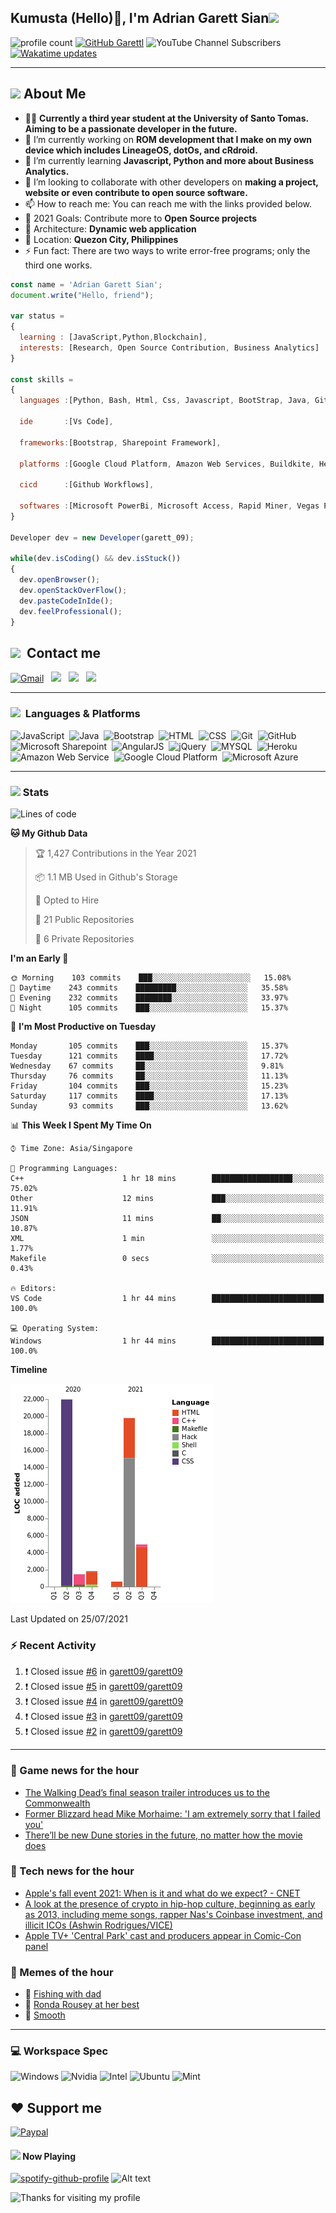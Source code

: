 <h2> Kumusta (Hello)🙏, I'm Adrian Garett Sian<img src="https://media.giphy.com/media/12oufCB0MyZ1Go/giphy.gif" width="50"></h2>

![profile count](https://komarev.com/ghpvc/?username=garett09&color=red)
[![GitHub Garettl](https://img.shields.io/github/followers/garett09?label=follow&style=social)](https://github.com/garett09)
![YouTube Channel Subscribers](https://img.shields.io/youtube/channel/subscribers/UChAoCAh1jVTaMz0Sc61X5Xw?style=social)
[![Wakatime updates](https://github.com/garett09/garett09/actions/workflows/update-commits.yml/badge.svg?branch=main)](https://github.com/garett09/garett09/actions/workflows/update-commits.yml)

---

## <img src="https://media.giphy.com/media/fTsZNbPQxJWtor2LXE/giphy.gif"  width="30">&nbsp;About Me
-   👩‍💻  **Currently a third year student at the University of Santo Tomas. Aiming to be a passionate developer in the future.**
-   🔭  I’m currently working on  **ROM development that I make on my own device which includes LineageOS, dotOs, and cRdroid.**
-   🌱  I’m currently learning **Javascript, Python and more about Business Analytics.**
-   👯  I’m looking to collaborate with other developers on **making a project, website or even contribute to open source software.**
-   📫  How to reach me: You can reach me with the links provided below. 
-   🥅  2021 Goals: Contribute more to **Open Source projects**
-   👷  Architecture: **Dynamic web application**
-   📍   Location: **Quezon City, Philippines** 
-   ⚡  Fun fact: There are two ways to write error-free programs; only the third one works.

```javascript
const name = 'Adrian Garett Sian';
document.write("Hello, friend");

var status = 
{ 
  learning : [JavaScript,Python,Blockchain],
  interests: [Research, Open Source Contribution, Business Analytics]
}

const skills = 
{
  languages :[Python, Bash, Html, Css, Javascript, BootStrap, Java, Git, Markdown, AngularJs, AccessSQL, MySQL],
  
  ide       :[Vs Code],
  
  frameworks:[Bootstrap, Sharepoint Framework],
  
  platforms :[Google Cloud Platform, Amazon Web Services, Buildkite, Heroku, Microsoft Sharepoint],
  
  cicd      :[Github Workflows],

  softwares :[Microsoft PowerBi, Microsoft Access, Rapid Miner, Vegas Pro]
}

Developer dev = new Developer(garett_09);

while(dev.isCoding() && dev.isStuck())  
{
  dev.openBrowser();
  dev.openStackOverFlow();
  dev.pasteCodeInIde();
  dev.feelProfessional();
}
```

## <img src="https://media.giphy.com/media/c5vDr1rkcbcrBwG9SX/giphy.gif" width="30">&nbsp; Contact me

<a href="mailto:adriansian@gmail.com"><img alt="Gmail" src="https://img.shields.io/badge/Gmail-D14836?style=for-the-badge&logo=gmail&logoColor=white" /></a> &nbsp;
<a href="https://instagram.com/adriansian"><img src="https://img.shields.io/badge/@adriansian_-E4405F?style=for-the-badge&logo=instagram&logoColor=white"/></a> &nbsp;
<a href="https://t.me/garett_09"><img src="https://img.shields.io/badge/@garett_09_-2CA5E0?style=for-the-badge&logo=telegram&logoColor=white"/></a> &nbsp;
<a href="https://www.linkedin.com/in/adrian-garett-sian-766775159/"><img src="https://img.shields.io/badge/-Adrian%20Garett%20Sian-blue?style=flat-square&logo=Linkedin&logoColor=white&link=https://www.linkedin.com/in/adrian-garett-sian-766775159/"/></a> &nbsp;

---

###  <img src="https://media.giphy.com/media/WUlplcMpOCEmTGBtBW/giphy.gif" width="30"> &nbsp;Languages & Platforms

![JavaScript](https://img.shields.io/badge/JavaScript-F7DF1E?style=for-the-badge&logo=javascript&logoColor=black)&nbsp;
![Java](https://img.shields.io/badge/Java-ED8B00?style=for-the-badge&logo=java&logoColor=white)&nbsp;
![Bootstrap](https://img.shields.io/badge/Bootstrap-563D7C?style=for-the-badge&logo=bootstrap&logoColor=white)&nbsp;
![HTML](https://img.shields.io/badge/HTML5-E34F26?style=for-the-badge&logo=html5&logoColor=white)&nbsp;
![CSS](https://img.shields.io/badge/CSS3-1572B6?style=for-the-badge&logo=css3&logoColor=white)&nbsp;
![Git](https://img.shields.io/badge/git-%23F05033.svg?style=for-the-badge&logo=git&logoColor=white)&nbsp;
![GitHub](https://img.shields.io/badge/GitHub-100000?style=for-the-badge&logo=github&logoColor=white)&nbsp;
![Microsoft Sharepoint](https://img.shields.io/badge/Microsoft_SharePoint-0078D4?style=for-the-badge&logo=microsoft-sharepoint&logoColor=white)&nbsp;
![AngularJS](https://img.shields.io/badge/AngularJS-E23237?style=for-the-badge&logo=angularjs&logoColor=white)&nbsp;
![jQuery](https://img.shields.io/badge/jQuery-0769AD?style=for-the-badge&logo=jquery&logoColor=white)&nbsp;
![MYSQL](https://img.shields.io/badge/MySQL-00000F?style=for-the-badge&logo=mysql&logoColor=white)&nbsp;
![Heroku](https://img.shields.io/badge/Heroku-430098?style=for-the-badge&logo=heroku&logoColor=white)&nbsp;
![Amazon Web Service](https://img.shields.io/badge/Amazon_AWS-232F3E?style=for-the-badge&logo=amazon-aws&logoColor=white)&nbsp;
![Google Cloud Platform](https://img.shields.io/badge/Google_Cloud-4285F4?style=for-the-badge&logo=google-cloud&logoColor=white)&nbsp;
![Microsoft Azure](https://img.shields.io/badge/Microsoft_Azure-0089D6?style=for-the-badge&logo=microsoft-azure&logoColor=white)&nbsp;

---

### <img src="https://media.giphy.com/media/l378c04F2fjeZ7vH2/giphy.gif" width="30">&nbsp;Stats


<!--START_SECTION:waka-->
![Lines of code](https://img.shields.io/badge/From%20Hello%20World%20I%27ve%20Written-50545%20lines%20of%20code-blue)

**🐱 My Github Data** 

> 🏆 1,427 Contributions in the Year 2021
 > 
> 📦 1.1 MB Used in Github's Storage 
 > 
> 💼 Opted to Hire
 > 
> 📜 21 Public Repositories 
 > 
> 🔑 6 Private Repositories  
 > 
**I'm an Early 🐤** 

```text
🌞 Morning    103 commits    ███░░░░░░░░░░░░░░░░░░░░░░   15.08% 
🌆 Daytime    243 commits    █████████░░░░░░░░░░░░░░░░   35.58% 
🌃 Evening    232 commits    ████████░░░░░░░░░░░░░░░░░   33.97% 
🌙 Night      105 commits    ███░░░░░░░░░░░░░░░░░░░░░░   15.37%

```
📅 **I'm Most Productive on Tuesday** 

```text
Monday       105 commits    ███░░░░░░░░░░░░░░░░░░░░░░   15.37% 
Tuesday      121 commits    ████░░░░░░░░░░░░░░░░░░░░░   17.72% 
Wednesday    67 commits     ██░░░░░░░░░░░░░░░░░░░░░░░   9.81% 
Thursday     76 commits     ██░░░░░░░░░░░░░░░░░░░░░░░   11.13% 
Friday       104 commits    ███░░░░░░░░░░░░░░░░░░░░░░   15.23% 
Saturday     117 commits    ████░░░░░░░░░░░░░░░░░░░░░   17.13% 
Sunday       93 commits     ███░░░░░░░░░░░░░░░░░░░░░░   13.62%

```


📊 **This Week I Spent My Time On** 

```text
⌚︎ Time Zone: Asia/Singapore

💬 Programming Languages: 
C++                      1 hr 18 mins        ██████████████████░░░░░░░   75.02% 
Other                    12 mins             ███░░░░░░░░░░░░░░░░░░░░░░   11.91% 
JSON                     11 mins             ██░░░░░░░░░░░░░░░░░░░░░░░   10.87% 
XML                      1 min               ░░░░░░░░░░░░░░░░░░░░░░░░░   1.77% 
Makefile                 0 secs              ░░░░░░░░░░░░░░░░░░░░░░░░░   0.43%

🔥 Editors: 
VS Code                  1 hr 44 mins        █████████████████████████   100.0%

💻 Operating System: 
Windows                  1 hr 44 mins        █████████████████████████   100.0%

```

**Timeline**

![Chart not found](https://raw.githubusercontent.com/garett09/garett09/main/charts/bar_graph.png) 


 Last Updated on 25/07/2021
<!--END_SECTION:waka-->


### :zap: Recent Activity

<!--START_SECTION:activity-->
1. ❗️ Closed issue [#6](https://github.com/garett09/garett09/issues/6) in [garett09/garett09](https://github.com/garett09/garett09)
2. ❗️ Closed issue [#5](https://github.com/garett09/garett09/issues/5) in [garett09/garett09](https://github.com/garett09/garett09)
3. ❗️ Closed issue [#4](https://github.com/garett09/garett09/issues/4) in [garett09/garett09](https://github.com/garett09/garett09)
4. ❗️ Closed issue [#3](https://github.com/garett09/garett09/issues/3) in [garett09/garett09](https://github.com/garett09/garett09)
5. ❗️ Closed issue [#2](https://github.com/garett09/garett09/issues/2) in [garett09/garett09](https://github.com/garett09/garett09)
<!--END_SECTION:activity-->

---

### 📣 Game news for the hour

<!-- GAME:START -->
 - [The Walking Dead’s final season trailer introduces us to the Commonwealth](https://www.polygon.com/22592189/walking-dead-final-season-11-trailer-commonwealth-release-date)
 - [Former Blizzard head Mike Morhaime: 'I am extremely sorry that I failed you'](https://www.pcgamer.com/former-blizzard-head-mike-morhaime-i-am-extremely-sorry-that-i-failed-you)
 - [There’ll be new Dune stories in the future, no matter how the movie does](https://www.polygon.com/sdcc/22592133/new-dune-books-comics-comic-con-sdcc-2021)<!-- GAME:END -->

### 📣 Tech news for the hour

<!-- TECH:START -->
 - [Apple's fall event 2021: When is it and what do we expect?     - CNET](https://www.cnet.com/tech/mobile/apples-fall-event-2021-when-is-it-what-do-we-expect/#ftag=CAD590a51e)
 - [A look at the presence of crypto in hip-hop culture, beginning as early as 2013, including meme songs, rapper Nas's Coinbase investment, and illicit ICOs (Ashwin Rodrigues/VICE)](http://www.techmeme.com/210724/p9#a210724p9)
 - [Apple TV+ 'Central Park' cast and producers appear in Comic-Con panel](https://appleinsider.com/articles/21/07/24/apple-tv-central-park-cast-and-producers-appear-in-comic-con-panel?utm_medium=rss)<!-- TECH:END -->

### 📣 Memes of the hour

<!-- MEMES:START -->
 - 🚖 [Fishing with dad](http://9gag.com/gag/a9E4PEj)
 - 🚯 [Ronda Rousey at her best](http://9gag.com/gag/aGprVow)
 - 🚯 [Smooth](http://9gag.com/gag/aNpGKMK)<!-- MEMES:END -->

--- 



### 💻 Workspace Spec

![Windows](https://img.shields.io/badge/Windows-11-0078D6?style=for-the-badge&logo=windows&logoColor=white)
![Nvidia](https://img.shields.io/badge/NVIDIA-RTX3070-76B900?style=for-the-badge&logo=nvidia&logoColor=white)
![Intel](https://img.shields.io/badge/Intel-Core_i7_10th-0071C5?style=for-the-badge&logo=intel&logoColor=white)
![Ubuntu](https://img.shields.io/badge/Ubuntu-E95420?style=for-the-badge&logo=ubuntu&logoColor=white)
![Mint](https://img.shields.io/badge/Linux_Mint-87CF3E?style=for-the-badge&logo=linux-mint&logoColor=white)


## ❤ Support me
[![Paypal](https://img.shields.io/badge/PayPal-garett_09?style=for-the-badge&logo=paypal&logoColor=white)](https://paypal.me/garett_09)


#### <img src="https://media.giphy.com/media/vybWlRniCXzZC/giphy.gif" width="30">&nbsp;Now Playing 

 [![spotify-github-profile](https://spotify-github-profile.vercel.app/api/view?uid=garett_09&cover_image=true&theme=default)](https://spotify-github-profile.vercel.app/api/view?uid=garett_09&redirect=true)
![Alt text](https://spotify-recently-played-readme.vercel.app/api?user=garett_09&width=510)

<img height="120" alt="Thanks for visiting my profile" width="100%" src="https://github.com/dibyendu415/dibyendu415/blob/master/marquee.svg" />
